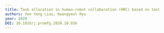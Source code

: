 ```yaml
---
title: Task allocation in human-robot collaboration (HRC) based on task characteristics and agent capability for mold assembly
authors: Yee Yeng Liau, Kwangyeol Ryu
year: 2020
DOI: 10.1016/j.promfg.2020.10.026
---
```


